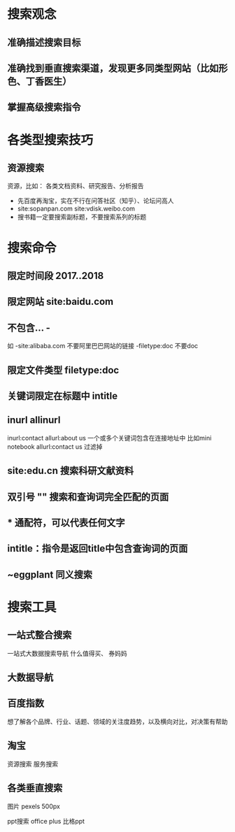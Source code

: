 



# 搜索观念
## 准确描述搜索目标
## 准确找到垂直搜索渠道，发现更多同类型网站（比如形色、丁香医生）
## 掌握高级搜索指令








# 各类型搜索技巧
## 资源搜索
资源，比如：
各类文档资料、研究报告、分析报告
- 先百度再淘宝，实在不行在问答社区（知乎）、论坛问高人
- site:sopanpan.com site:vdisk.weibo.com
- 搜书籍一定要搜索副标题，不要搜索系列的标题




# 搜索命令
## 限定时间段 2017..2018
## 限定网站 site:baidu.com
## 不包含... -
如 -site:alibaba.com 不要阿里巴巴网站的链接
-filetype:doc 不要doc
## 限定文件类型 filetype:doc
## 关键词限定在标题中 intitle
## inurl allinurl
inurl:contact allurl:about us 
一个或多个关键词包含在连接地址中
比如mini notebook  allurl:contact us 过滤掉
## site:edu.cn 搜索科研文献资料
## 双引号 ""  搜索和查询词完全匹配的页面
## * 通配符，可以代表任何文字
## intitle：指令是返回title中包含查询词的页面
## ~eggplant 同义搜索




# 搜索工具
## 一站式整合搜索
一站式大数据搜索导航
什么值得买、 券妈妈


## 大数据导航
## 百度指数
想了解各个品牌、行业、话题、领域的关注度趋势，以及横向对比，对决策有帮助
## 淘宝
资源搜索
服务搜索
## 各类垂直搜索
图片 
pexels 500px


ppt搜索 
office plus 比格ppt



